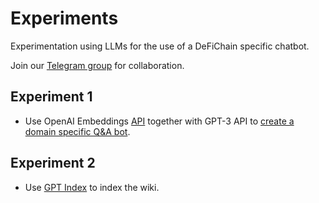 # Experiments

Experimentation using LLMs for the use of a DeFiChain specific chatbot.

Join our [Telegram group](https://t.me/+nl8AbyS6izZjNjc0) for collaboration.

## Experiment 1

- Use OpenAI Embeddings [API](https://beta.openai.com/) together with GPT-3 API to [create a domain specific Q&A bot](https://www.mlq.ai/fine-tuning-gpt-3-question-answer-bot/amp/).

## Experiment 2

- Use [GPT Index](https://gpt-index.readthedocs.io/) to index the wiki.
